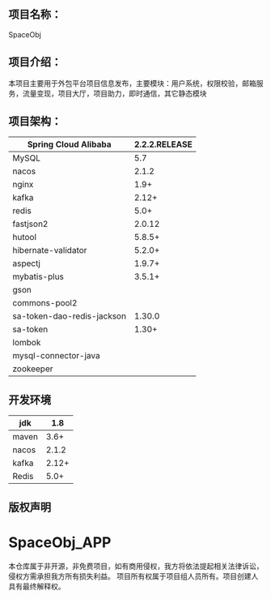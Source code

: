 ## 项目名称：

SpaceObj

## 项目介绍：

本项目主要用于外包平台项目信息发布，主要模块：用户系统，权限校验，邮箱服务，流量变现，项目大厅，项目助力，即时通信，其它静态模块

## 项目架构：

| Spring Cloud Alibaba       | 2.2.2.RELEASE |
| -------------------------- | ------------- |
| MySQL                      | 5.7           |
| nacos                      | 2.1.2         |
| nginx                      | 1.9+          |
| kafka                      | 2.12+         |
| redis                      | 5.0+          |
| fastjson2                  | 2.0.12        |
| hutool                     | 5.8.5+        |
| hibernate-validator        | 5.2.0+        |
| aspectj                    | 1.9.7+        |
| mybatis-plus               | 3.5.1+        |
| gson                       |               |
| commons-pool2              |               |
| sa-token-dao-redis-jackson | 1.30.0        |
| sa-token                   | 1.30+         |
| lombok                     |               |
| mysql-connector-java       |               |
| zookeeper                  |               |

## 开发环境

| jdk   | 1.8   |
| ----- | ----- |
| maven | 3.6+  |
| nacos | 2.1.2 |
| kafka | 2.12+ |
| Redis | 5.0+  |



## 版权声明

# SpaceObj_APP
本仓库属于非开源，非免费项目，如有商用侵权，我方将依法提起相关法律诉讼，侵权方需承担我方所有损失利益。 项目所有权属于项目组人员所有。项目创建人具有最终解释权。
